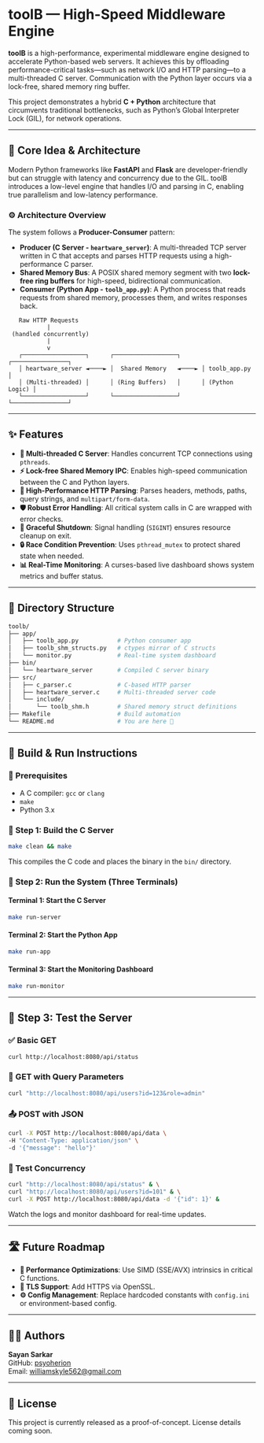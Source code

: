 # toolB — High-Speed Middleware Engine

**toolB** is a high-performance, experimental middleware engine designed to accelerate Python-based web servers. It achieves this by offloading performance-critical tasks—such as network I/O and HTTP parsing—to a multi-threaded C server. Communication with the Python layer occurs via a lock-free, shared memory ring buffer.

This project demonstrates a hybrid **C + Python** architecture that circumvents traditional bottlenecks, such as Python’s Global Interpreter Lock (GIL), for network operations.

---

## 🎯 Core Idea & Architecture

Modern Python frameworks like **FastAPI** and **Flask** are developer-friendly but can struggle with latency and concurrency due to the GIL. toolB introduces a low-level engine that handles I/O and parsing in C, enabling true parallelism and low-latency performance.

### ⚙️ Architecture Overview

The system follows a **Producer-Consumer** pattern:

- **Producer (C Server - `heartware_server`)**: A multi-threaded TCP server written in C that accepts and parses HTTP requests using a high-performance C parser.
- **Shared Memory Bus**: A POSIX shared memory segment with two **lock-free ring buffers** for high-speed, bidirectional communication.
- **Consumer (Python App - `toolb_app.py`)**: A Python process that reads requests from shared memory, processes them, and writes responses back.

```text
   Raw HTTP Requests
           |
 (handled concurrently)
           |
           v
   ┌──────────────────┐      ┌──────────────────┐      ┌────────────────┐
   │ heartware_server ◄────► │  Shared Memory   ◄────► │ toolb_app.py   │
   │ (Multi-threaded) │      │ (Ring Buffers)   │      │ (Python Logic) │
   └──────────────────┘      └──────────────────┘      └────────────────┘
```

---

## ✨ Features

- **🧵 Multi-threaded C Server**: Handles concurrent TCP connections using `pthreads`.
- **⚡ Lock-free Shared Memory IPC**: Enables high-speed communication between the C and Python layers.
- **🧠 High-Performance HTTP Parsing**: Parses headers, methods, paths, query strings, and `multipart/form-data`.
- **🛡️ Robust Error Handling**: All critical system calls in C are wrapped with error checks.
- **🧹 Graceful Shutdown**: Signal handling (`SIGINT`) ensures resource cleanup on exit.
- **🔒 Race Condition Prevention**: Uses `pthread_mutex` to protect shared state when needed.
- **📊 Real-Time Monitoring**: A curses-based live dashboard shows system metrics and buffer status.

---

## 📂 Directory Structure

```bash
toolb/
├── app/
│   ├── toolb_app.py           # Python consumer app
│   ├── toolb_shm_structs.py   # ctypes mirror of C structs
│   └── monitor.py             # Real-time system dashboard
├── bin/
│   └── heartware_server       # Compiled C server binary
├── src/
│   ├── c_parser.c             # C-based HTTP parser
│   ├── heartware_server.c     # Multi-threaded server code
│   └── include/
│       └── toolb_shm.h        # Shared memory struct definitions
├── Makefile                   # Build automation
└── README.md                  # You are here 🚀
```

---

## 🚀 Build & Run Instructions

### 🧰 Prerequisites

- A C compiler: `gcc` or `clang`
- `make`
- Python 3.x

### 🔨 Step 1: Build the C Server

```bash
make clean && make
```

This compiles the C code and places the binary in the `bin/` directory.

### 🧪 Step 2: Run the System (Three Terminals)

#### Terminal 1: Start the C Server

```bash
make run-server
```

#### Terminal 2: Start the Python App

```bash
make run-app
```

#### Terminal 3: Start the Monitoring Dashboard

```bash
make run-monitor
```

---

## 🧪 Step 3: Test the Server

### ✅ Basic GET

```bash
curl http://localhost:8080/api/status
```

### 🧾 GET with Query Parameters

```bash
curl "http://localhost:8080/api/users?id=123&role=admin"
```

### 📤 POST with JSON

```bash
curl -X POST http://localhost:8080/api/data \
-H "Content-Type: application/json" \
-d '{"message": "hello"}'
```

### 🧪 Test Concurrency

```bash
curl "http://localhost:8080/api/status" & \
curl "http://localhost:8080/api/users?id=101" & \
curl -X POST http://localhost:8080/api/data -d '{"id": 1}' &
```

Watch the logs and monitor dashboard for real-time updates.

---

## 🛣️ Future Roadmap

- **🚀 Performance Optimizations**: Use SIMD (SSE/AVX) intrinsics in critical C functions.
- **🔐 TLS Support**: Add HTTPS via OpenSSL.
- **⚙️ Config Management**: Replace hardcoded constants with `config.ini` or environment-based config.

---

## 👨‍💻 Authors

**Sayan Sarkar**  
GitHub: [psyoherion](https://github.com/psyoherion)  
Email: [williamskyle562@gmail.com](mailto:williamskyle562@gmail.com)

---

## 📄 License

This project is currently released as a proof-of-concept. License details coming soon.
